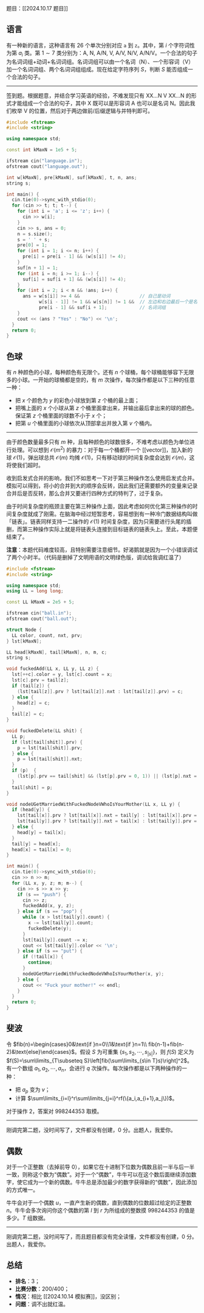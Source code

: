 题目：[[2024.10.17 题目]]

## 语言

有一种新的语言，这种语言有 $26$ 个单次分别对应 $\texttt{a}$ 到 $\texttt{z}$。其中，第 $i$ 个字符词性为第 $a_i$ 类。第 $1\sim 7$ 类分别为：A, N, A/N, V, A/V, N/V, A/N/V。一个合法的句子为名词词组+动词+名词词组。名词词组可以由一个名词（N）、一个形容词（V）加一个名词词组、两个名词词组组成。现在给定字符序列 $S$，判断 $S$ 能否组成一个合法的句子。

---

签到题。根据题意，并结合学习英语的经验，不难发现只有 XX...N V XX...N 的形式才能组成一个合法的句子，其中 X 既可以是形容词 A 也可以是名词 N。因此我们枚举 V 的位置，然后对于两边做前/后缀逻辑与并特判即可。

```cpp
#include <fstream>
#include <string>

using namespace std;

const int kMaxN = 1e5 + 5;

ifstream cin("language.in");
ofstream cout("language.out");

int w[kMaxN], pre[kMaxN], suf[kMaxN], t, n, ans;
string s;

int main() {
  cin.tie(0)->sync_with_stdio(0);
  for (cin >> t; t; t--) {
    for (int i = 'a'; i <= 'z'; i++) {
      cin >> w[i];
    }
    cin >> s, ans = 0;
    n = s.size();
    s = ' ' + s;
    pre[0] = 1;
    for (int i = 1; i <= n; i++) {
      pre[i] = pre[i - 1] && (w[s[i]] != 4);
    }
    suf[n + 1] = 1;
    for (int i = n; i >= 1; i--) {
      suf[i] = suf[i + 1] && (w[s[i]] != 4);
    }
    for (int i = 2; i < n && !ans; i++) {
      ans = w[s[i]] >= 4 &&                      // 自己是动词
            w[s[i - 1]] != 1 && w[s[n]] != 1 &&  // 左边和右边最后一个是名词
            pre[i - 1] && suf[i + 1];            // 名词词组
    }
    cout << (ans ? "Yes" : "No") << '\n';
  }
  return 0;
}

```

## 色球

有 $n$ 种颜色的小球，每种颜色有无限个。还有 $n$ 个球桶，每个球桶能够容下无限多的小球。一开始的球桶都是空的，有 $m$ 次操作，每次操作都是以下三种的任意一种：

- 把 $x$ 个颜色为 $y$ 的彩色小球放到第 $z$ 个桶的最上面；
- 把嘴上面的 $x$ 个小球从第 $z$ 个桶里面拿出来，并输出最后拿出来的球的颜色。保证第 $z$ 个桶里面的球数不小于 $x$ 个；
- 把第 $u$ 个桶里面的小球依次从顶部拿出并放入第 $v$ 个桶内。

---

由于颜色数量最多只有 $m$ 种，且每种颜色的球数很多，不难考虑以颜色为单位进行处理。可以想到 $\mathcal O(m^2)$ 的暴力：对于每一个桶都开一个 [[vector]]，加入新的球 $\mathcal O(1)$，弹出球总共 $\mathcal O(m)$ 均摊 $\mathcal O(1)$，只有移动球的时间复杂度会达到 $\mathcal O(m)$，这将使我们超时。

收到启发式合并的影响，我们不如思考一下对于第三种操作怎么使用启发式合并。模拟可以得到，将小的合并到大的顺序会反转，因此我们还需要额外的变量来记录合并后是否反转，那么合并又要进行四种方式的特判了，过于复杂。

由于时间复杂度的瓶颈主要在第三种操作上面，因此考虑如何优化第三种操作的时间复杂度就成了刚需。在脑海中经过短暂思考，容易想到有一种冷门数据结构叫做「链表」。链表同样支持一二操作的 $\mathcal O(1)$ 时间复杂度，因为只需要进行头尾的插删，而第三种操作实际上就是将链表头连接到目标链表的链表头上。至此，本题便结束了。

**注意**：本题代码难度较高，且特别需要注意细节。好渴鹅就是因为一个小错误调试了两个小时半。（代码是删掉了文明用语的文明绿色版，调试给我调红温了）

```cpp
#include <fstream>
#include <string>

using namespace std;
using LL = long long;

const LL kMaxN = 2e5 + 5;

ifstream cin("ball.in");
ofstream cout("ball.out");

struct Node {
  LL color, count, nxt, prv;
} lst[kMaxN];

LL head[kMaxN], tail[kMaxN], n, m, c;
string s;

void fuckedAdd(LL x, LL y, LL z) {
  lst[++c].color = y, lst[c].count = x;
  lst[c].prv = tail[z];
  if (tail[z]) {
    (lst[tail[z]].prv ? lst[tail[z]].nxt : lst[tail[z]].prv) = c;
  } else {
    head[z] = c;
  }
  tail[z] = c;
}

void fuckedDelete(LL shit) {
  LL p;
  if (lst[tail[shit]].prv) {
    p = lst[tail[shit]].prv;
  } else {
    p = lst[tail[shit]].nxt;
  }
  if (p)  {
    (lst[p].prv == tail[shit] && (lst[p].prv = 0, 1)) || (lst[p].nxt = 0);
  }
  tail[shit] = p;
}

void nodeUGetMarriedWithFuckedNodeVWhoIsYourMother(LL x, LL y) {
  if (head[y]) {
    lst[tail[x]].prv ? lst[tail[x]].nxt = tail[y] : lst[tail[x]].prv = tail[y];
    lst[tail[y]].prv ? lst[tail[y]].nxt = tail[x] : lst[tail[y]].prv = tail[x];
  } else {
    head[y] = tail[x];
  }
  tail[y] = head[x];
  head[x] = tail[x] = 0;
}

int main() {
  cin.tie(0)->sync_with_stdio(0);
  cin >> n >> m;
  for (LL x, y, z; m; m--) {
    cin >> s >> x >> y;
    if (s == "push") {
      cin >> z;
      fuckedAdd(x, y, z);
    } else if (s == "pop") {
      while (x > lst[tail[y]].count) {
        x -= lst[tail[y]].count;
        fuckedDelete(y);
      }
      lst[tail[y]].count -= x;
      cout << lst[tail[y]].color << '\n';
    } else if (s == "put") {
      if (!tail[x]) {
        continue;
      }
      nodeUGetMarriedWithFuckedNodeVWhoIsYourMother(x, y);
    } else {
      cout << "Fuck your mother!" << endl;
    }
  }
  return 0;
}
```

## 斐波

令 $fib(n)=\begin{cases}0&\text{if }n=0\\1&\text{if }n=1\\ fib(n-1)+fib(n-2)&\text{else}\end{cases}$。假设 $S$ 为可重集 $\{s_1,s_2,\cdots,s_{|s|}\}$，则 ${} f(S) {}$ 定义为 $f(S)=\sum\limits_{T\subseteq S}\left[fib(\sum\limits_{s\in T}s)\right]^2$。有一个数组 $a_1,a_2,\cdots,a_n$，会进行 $q$ 次操作。每次操作都是以下两种操作的一种：

- 把 $a_p$ 变为 $v$；
- 计算 $\sum\limits_{i=l}^r\sum\limits_{j=i}^rf(\{a_i,a_{i+1},a_j\})$。

对于操作 $2$，答案对 $998244353$ 取模。

---

刚调完第二题，没时间写了，文件都没有创建，$0$ 分。出题人，我爱你。

## 偶数

对于一个正整数（去掉前导 $0$），如果它在十进制下位数为偶数且前一半与后一半一致，则称这个数为“偶数”。对于一个“偶数”，牛牛可以在这个数后面继续添加数字，使它成为一个新的偶数。牛牛总是添加最少的数字获得新的“偶数”，因此添加的方式唯一。

牛牛会对于一个偶数 $u$，一直产生新的偶数，直到偶数的位数超过给定的正整数 $n$。牛牛会多次询问你这个偶数的第 $l$ 到 $r$ 为所组成的整数摸 $998244353$ 的值是多少。$T$ 组数据。

---

刚调完第二题，没时间写了，而且题目都没有完全读懂，文件都没有创建，$0$ 分。出题人，我爱你。

## 总结

- **排名**：${} 3$；
- **比赛分数**：$200/400$；
- **情况**：相比 [[2024.10.14 模拟赛]]，没区别；
- **问题**：调不出就红温。